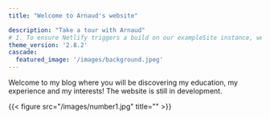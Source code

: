 ```yaml
---
title: "Welcome to Arnaud's website"

description: "Take a tour with Arnaud"
# 1. To ensure Netlify triggers a build on our exampleSite instance, we need to change a file in the exampleSite directory.
theme_version: '2.8.2'
cascade:
  featured_image: '/images/background.jpeg'
---
```

Welcome to my blog where you will be discovering my education, my experience and my interests!
The website is still in development.

{{< figure src="/images/number1.jpg" title="" >}}




